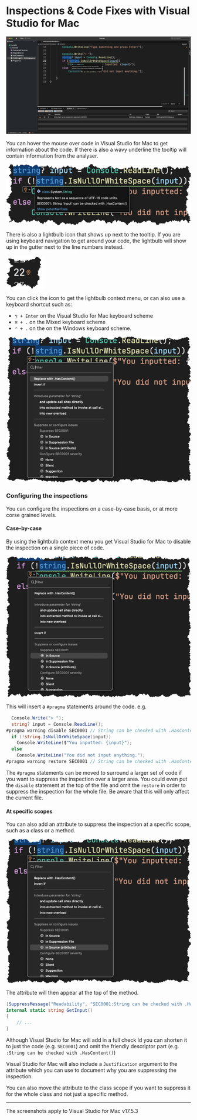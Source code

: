 # Inspections & Code Fixes with Visual Studio for Mac

![Screenshot of Visual Studio for Mac showing the analyser underlining the affected code and a menu popup showing with the code fix](vsmac-full-screen.png)


You can hover the mouse over code in Visual Studio for Mac to get information about the code. If there is also a wavy underline the tooltip will contain information from the analyser.

![Example of the HasContent analyser as seen in Visual Studio for Mac](vsmac-wavy-line-with-suggestion.png)

There is also a lightbulb icon that shows up next to the tooltip. If you are using keyboard navigation to get around your code, the lightbulb will show up in the gutter next to the line numbers instead.

![The lightbulb icon](vsmac-lightbulb.png)

You can click the icon to get the lightbulb context menu, or can also use a keyboard shortcut such as:
- `⌥ + Enter` on the Visual Studio for Mac keyboard scheme
-  `⌘ + .` on the Mixed keyboard scheme
- `⌃ + .` on the on the Windows keyboard scheme.

![The lightbulb menu](vsmac-lightbulb-menu.png)

### Configuring the inspections

You can configure the inspections on a case-by-case basis, or at more corse grained levels.

#### Case-by-case

By using the lightbulb context menu you get Visual Studio for Mac to disable the inspection on a single piece of code.

![The menu to disable a single case with a pragma](vsmac-disable-with-pragma.png)

This will insert a `#pragma` statements around the code. e.g.

```csharp
  Console.Write("> ");
  string? input = Console.ReadLine();
#pragma warning disable SEC0001 // String can be checked with .HasContent()
  if (!string.IsNullOrWhiteSpace(input))
    Console.WriteLine($"You inputted: {input}");
  else
    Console.WriteLine("You did not input anything.");
#pragma warning restore SEC0001 // String can be checked with .HasContent()
```

The `#pragma` statements can be moved to surround a larger set of code if you want to suppress the inspection over a larger area. You could even put the `disable` statement at the top of the file and omit the `restore` in order to suppress the inspection for the whole file. Be aware that this will only affect the current file.

#### At specific scopes

You can also add an attribute to suppress the inspection at a specific scope, such as a class or a method.

![Example of adding the disable with attribute via the context action menu](vsmac-disable-with-attribute.png)

The attribute will then appear at the top of the method.

```csharp
[SuppressMessage("Readability", "SEC0001:String can be checked with .HasContent()", Justification = "<Pending>")]
internal static string GetInput()
{
    // ...
}
```

Although Visual Studio for Mac will add in a full check Id you can shorten it to just the code (e.g. `SEC0001`) and omit the friendly descriptor part (e.g. `:String can be checked with .HasContent()`)

Visual Studio for Mac will also include a `Justification` argument to the attribute which you can use to document why you are suppressing the inspection.

You can also move the attribute to the class scope if you want to suppress it for the whole class and not just a specific method.

---

The screenshots apply to Visual Studio for Mac v17.5.3